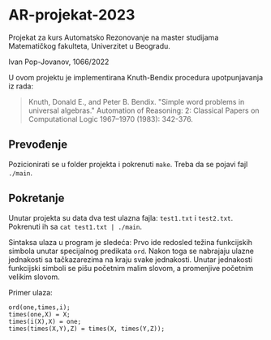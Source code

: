 # AR-projekat-2023

Projekat za kurs Automatsko Rezonovanje na master studijama Matematičkog fakulteta, Univerzitet u Beogradu. 

Ivan Pop-Jovanov, 1066/2022

U ovom projektu je implementirana Knuth-Bendix procedura upotpunjavanja iz rada: 

> Knuth, Donald E., and Peter B. Bendix. "Simple word problems in universal algebras." Automation of Reasoning: 2: Classical Papers on Computational Logic 1967–1970 (1983): 342-376.

## Prevođenje

Pozicionirati se u folder projekta i pokrenuti `make`. Treba da se pojavi fajl `./main`. 

## Pokretanje 

Unutar projekta su data dva test ulazna fajla: `test1.txt` i `test2.txt`. Pokrenuti ih sa `cat test1.txt | ./main`. 

Sintaksa ulaza u program je sledeća: Prvo ide redosled težina funkcijskih simbola unutar specijalnog predikata `ord`. Nakon toga se nabrajaju ulazne jednakosti sa tačkazarezima na kraju svake jednakosti. Unutar jednakosti funkcijski simboli se pišu početnim malim slovom, a promenjive početnim velikim slovom. 

Primer ulaza: 
```
ord(one,times,i);
times(one,X) = X;
times(i(X),X) = one;
times(times(X,Y),Z) = times(X, times(Y,Z));
```

